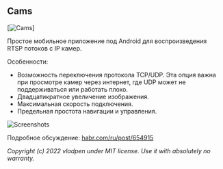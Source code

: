 ## Cams

[![Cams](https://raw.githubusercontent.com/vladpen/cams/screenshots/img/cover.png)]

Простое мобильное приложение под Android для воспроизведения RTSP потоков с IP камер.

Особенности:

- Возможность переключения протокола TCP/UDP.
  Эта опция важна при просмотре камер через интернет, где UDP может не поддерживаться или работать плохо.
- Двадцатикратное увеличение изображения.
- Максимальная скорость подключения.
- Предельная простота навигации и управления.

![Screenshots](https://raw.githubusercontent.com/vladpen/cams/screenshots/img/screens.png)

Подробное обсуждение: [habr.com/ru/post/654915](https://habr.com/ru/post/654915/)

*Copyright (c) 2022 vladpen under MIT license. Use it with absolutely no warranty.*
